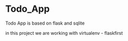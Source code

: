 # Todo_App
Todo App is based on flask and sqlite


in this project we are working with virtualenv - flaskfirst


